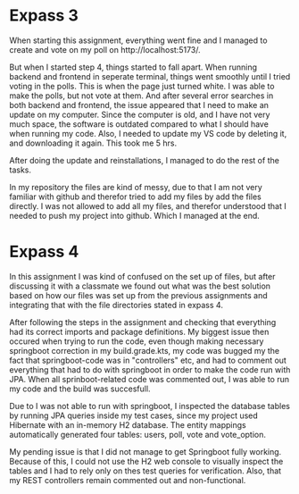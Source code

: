 # Expass 3 

When starting this assignment, everything went fine and I managed to create and vote on my poll on http://localhost:5173/. 

But when I started step 4, things started to fall apart. When running backend and frontend in seperate terminal, things went smoothly until I tried voting in the polls. This is when the page just turned white. I was able to make the polls, but not vote at them. And after several error searches in both backend and frontend, the issue appeared that I need to make an update on my computer. Since the computer is old, and I have not very much space, the software is outdated compared to what I should have when running my code. Also, I needed to update my VS code by deleting it, and downloading it again. This took me 5 hrs. 

After doing the update and reinstallations, I managed to do the rest of the tasks. 

In my repository the files are kind of messy, due to that I am not very familiar with github and therefor tried to add my files by add the files directly. I was not allowed to add all my files, and therefor understood that I needed to push my project into github. Which I managed at the end. 

# Expass 4 

In this assignment I was kind of confused on the set up of files, but after discussing it with a classmate we found out what was the best solution based on how our files was set up from the previous assignments and integrating that with the file directories stated in expass 4. 

After following the steps in the assignment and checking that everything had its correct imports and package definitions. My biggest issue then occured when trying to run the code, even though making necessary springboot correction in my build.grade.kts, my code was bugged my the fact that springboot-code was in "controllers" etc, and had to comment out everything that had to do with springboot in order to make the code run with JPA. When all sprinboot-related code was commented out, I was able to run my code and the build was succesfull. 

Due to I was not able to run with springboot, I inspected the database tables by running JPA queries inside my test cases, since my project used Hibernate with an in-memory H2 database. The entity mappings automatically generated four tables: users, poll, vote and vote_option. 

My pending issue is that I did not manage to get Springboot fully working. Because of this, I could not use the H2 web console to visually inspect the tables and I had to rely only on thes test queries for verification. Also, that my REST controllers remain commented out and non-functional. 

